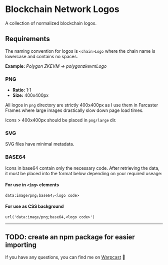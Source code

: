 # Blockchain Network Logos

A collection of normalized blockchain logos.

## Requirements

The naming convention for logos is `<chain>Logo` where the chain name is
lowercase and contains no spaces.

**Example:** _Polygon ZKEVM -> polygonzkevmLogo_

### PNG

- **Ratio:** 1:1
- **Size:** 400x400px

All logos in `png` directory are strictly 400x400px as I use them in Farcaster
Frames where large images drastically slow down page load times.

Icons > 400x400px should be placed in `png/large` dir.

### SVG

SVG files have minimal metadata.

### BASE64

Icons in base64 contain only the necessary code. After retrieving the data, it must be placed into the
format below depending on your required useage:

#### For use in `<img>` elements

`data:image/png;base64;<logo code>`

#### For use as CSS background

`url('data:image/png;base64,<logo code>')`

---

## TODO: create an npm package for easier importing

If you have any questions, you can find me on [Warpcast](https://warpcast.com/jonbray.eth) 🫡
